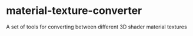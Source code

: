 # material-texture-converter
A set of tools for converting between different 3D shader material textures
